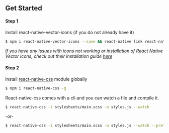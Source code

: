 ## Get Started

#### Step 1

Install react-native-vector-icons (if you do not already have it)

```sh
$ npm i react-native-vector-icons --save && react-native link react-native-vector-icons
```

*If you have any issues with icons not working or installation of React Native Vector Icons, check out their installation guide [here](https://github.com/oblador/react-native-vector-icons#installation)*

#### Step 2

Install [react-native-css](https://github.com/sabeurthabti/react-native-css) module globally
```sh
$ npm i react-native-css -g
```
React-native-css comes with a cli and you can watch a file and compile it.
```sh
$ react-native-css -i stylesheets/main.scss -o styles.js --watch
```
-or-
```sh
$ react-native-css -i stylesheets/main.scss -o styles.js --watch --pretty
```